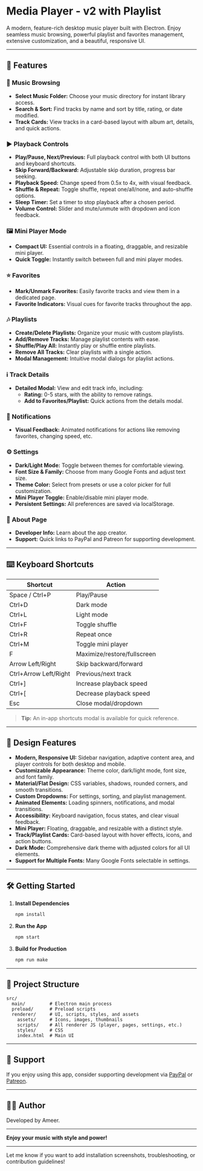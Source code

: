 # Media Player - v2 with Playlist

A modern, feature-rich desktop music player built with Electron. Enjoy seamless music browsing, powerful playlist and favorites management, extensive customization, and a beautiful, responsive UI.

---

## 🚀 Features

### 🎵 Music Browsing
- **Select Music Folder:** Choose your music directory for instant library access.
- **Search & Sort:** Find tracks by name and sort by title, rating, or date modified.
- **Track Cards:** View tracks in a card-based layout with album art, details, and quick actions.

### ▶️ Playback Controls
- **Play/Pause, Next/Previous:** Full playback control with both UI buttons and keyboard shortcuts.
- **Skip Forward/Backward:** Adjustable skip duration, progress bar seeking.
- **Playback Speed:** Change speed from 0.5x to 4x, with visual feedback.
- **Shuffle & Repeat:** Toggle shuffle, repeat one/all/none, and auto-shuffle options.
- **Sleep Timer:** Set a timer to stop playback after a chosen period.
- **Volume Control:** Slider and mute/unmute with dropdown and icon feedback.

### 🖼️ Mini Player Mode
- **Compact UI:** Essential controls in a floating, draggable, and resizable mini player.
- **Quick Toggle:** Instantly switch between full and mini player modes.

### ⭐ Favorites
- **Mark/Unmark Favorites:** Easily favorite tracks and view them in a dedicated page.
- **Favorite Indicators:** Visual cues for favorite tracks throughout the app.

### 🎶 Playlists
- **Create/Delete Playlists:** Organize your music with custom playlists.
- **Add/Remove Tracks:** Manage playlist contents with ease.
- **Shuffle/Play All:** Instantly play or shuffle entire playlists.
- **Remove All Tracks:** Clear playlists with a single action.
- **Modal Management:** Intuitive modal dialogs for playlist actions.

### ℹ️ Track Details
- **Detailed Modal:** View and edit track info, including:
  - **Rating:** 0-5 stars, with the ability to remove ratings.
  - **Add to Favorites/Playlist:** Quick actions from the details modal.

### 🔔 Notifications
- **Visual Feedback:** Animated notifications for actions like removing favorites, changing speed, etc.

### ⚙️ Settings
- **Dark/Light Mode:** Toggle between themes for comfortable viewing.
- **Font Size & Family:** Choose from many Google Fonts and adjust text size.
- **Theme Color:** Select from presets or use a color picker for full customization.
- **Mini Player Toggle:** Enable/disable mini player mode.
- **Persistent Settings:** All preferences are saved via localStorage.

### 👤 About Page
- **Developer Info:** Learn about the app creator.
- **Support:** Quick links to PayPal and Patreon for supporting development.

---

## ⌨️ Keyboard Shortcuts

| Shortcut                | Action                        |
|-------------------------|-------------------------------|
| Space / Ctrl+P          | Play/Pause                    |
| Ctrl+D                  | Dark mode                     |
| Ctrl+L                  | Light mode                    |
| Ctrl+F                  | Toggle shuffle                |
| Ctrl+R                  | Repeat once                   |
| Ctrl+M                  | Toggle mini player            |
| F                       | Maximize/restore/fullscreen   |
| Arrow Left/Right        | Skip backward/forward         |
| Ctrl+Arrow Left/Right   | Previous/next track           |
| Ctrl+]                  | Increase playback speed       |
| Ctrl+[                  | Decrease playback speed       |
| Esc                     | Close modal/dropdown          |

> **Tip:** An in-app shortcuts modal is available for quick reference.

---

## 🎨 Design Features

- **Modern, Responsive UI:** Sidebar navigation, adaptive content area, and player controls for both desktop and mobile.
- **Customizable Appearance:** Theme color, dark/light mode, font size, and font family.
- **Material/Flat Design:** CSS variables, shadows, rounded corners, and smooth transitions.
- **Custom Dropdowns:** For settings, sorting, and playlist management.
- **Animated Elements:** Loading spinners, notifications, and modal transitions.
- **Accessibility:** Keyboard navigation, focus states, and clear visual feedback.
- **Mini Player:** Floating, draggable, and resizable with a distinct style.
- **Track/Playlist Cards:** Card-based layout with hover effects, icons, and action buttons.
- **Dark Mode:** Comprehensive dark theme with adjusted colors for all UI elements.
- **Support for Multiple Fonts:** Many Google Fonts selectable in settings.

---

## 🛠️ Getting Started

1. **Install Dependencies**
   ```bash
   npm install
   ```

2. **Run the App**
   ```bash
   npm start
   ```

3. **Build for Production**
   ```bash
   npm run make
   ```

---

## 📁 Project Structure

```
src/
  main/         # Electron main process
  preload/      # Preload scripts
  renderer/     # UI, scripts, styles, and assets
    assets/     # Icons, images, thumbnails
    scripts/    # All renderer JS (player, pages, settings, etc.)
    styles/     # CSS
    index.html  # Main UI
```

---

## 🙏 Support

If you enjoy using this app, consider supporting development via [PayPal](#) or [Patreon](#).

---

## 👨‍💻 Author

Developed by Ameer.

---

**Enjoy your music with style and power!**

---

Let me know if you want to add installation screenshots, troubleshooting, or contribution guidelines! 